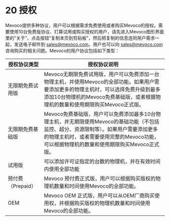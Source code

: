 # 20 授权

Mevoco提供多种协议，用户可以根据需求免费使用或者购买Mevoco的授权。需要使用10台免费版协议、打算试用或购买授权的用户，请先进入Mevoco图形界面里的“关于”，点击按钮“复制本页到剪贴板”，然后把复制的信息连同用户需求一起，发送电子邮件到 [sales@mevoco.com](mailto:sales@mevoco.com)。用户也可以向 [sales@mevoco.com](mailto:sales@mevoco.com)咨询购买的相关问题。Mevoco的用户协议包括如下类型：

|授权协议类型|授权协议说明|
| --- | --- |
|无限期免费试用版|Mevoco无期限免费试用版，用户可以免费添加一台物理主机，并使用Mevoco的全部功能。如果用户需要添加更多的物理主机时，可以选择免费升级到最多添加10台物理机的Mevoco免费基础版，或者根据物理机的数量和使用期限购买Mevoco正式版。|
|无限期免费基础版|Mevoco免费基础版，用户可以免费添加最多10台物理主机，并无期限使用Mevoco的基础功能（不包括监控、超分、资源限制等）。如果用户需要添加更多的物理主机时，或者需要使用完整的Mevoco功能，可以根据物理机的数量和使用期限购买Mevoco正式版。|
|试用版|可以添加许可证指定的台数的物理机，并在有效时间内使用全部功能|
|预付费（Prepaid）|Mevoco 预付费正式版，用户可以根据购买版权的物理机数量和时间使用Mevoco的全部功能。|
|OEM|Mevoco OEM 正式版，用户可以从OEM厂商购买使用权，并根据购买版权的物理机数量和时间使用Mevoco的全部功能。|
